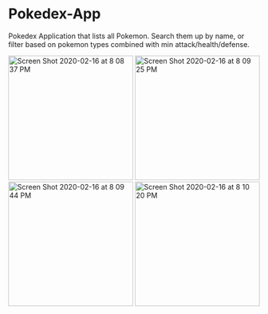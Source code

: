 # Pokedex-App

Pokedex Application that lists all Pokemon. Search them up by name, or filter based on pokemon types combined with min attack/health/defense.

<img width="250" alt="Screen Shot 2020-02-16 at 8 08 37 PM" src="https://user-images.githubusercontent.com/16444017/74623166-6b44bd80-50f8-11ea-982f-791835a02bbf.png">

<img width="250" alt="Screen Shot 2020-02-16 at 8 09 25 PM" src="https://user-images.githubusercontent.com/16444017/74623181-75ff5280-50f8-11ea-8025-6075c3701136.png">

<img width="250" alt="Screen Shot 2020-02-16 at 8 09 44 PM" src="https://user-images.githubusercontent.com/16444017/74623205-8a434f80-50f8-11ea-8855-f10bea2b059e.png">

<img width="250" alt="Screen Shot 2020-02-16 at 8 10 20 PM" src="https://user-images.githubusercontent.com/16444017/74623217-962f1180-50f8-11ea-8ec4-d01453d82ff9.png">
